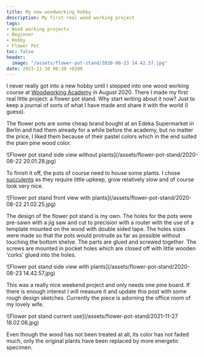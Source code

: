 ```yaml
---
title: My new woodworking hobby
description: My first real wood working project
tags:
- Wood working projects
- Beginner
- Hobby
- Flower Pot
toc: false
header:
  image: "/assets/flower-pot-stand/2020-08-23 14.42.57.jpg"
date: 2021-11-30 00:30 +0200
---
```

I never really got into a new hobby until I stepped into one wood working course at [Woodworking Academy](https://woodworkacademy.berlin/) in August 2020. There I made my first real little project: a flower pot stand. Why start writing about it now? Just to keep a journal of sorts of what I have made and share it with the world (I guess).

The flower pots are some cheap brand bought at an Edeka Supermarket in Berlin and had them already for a while before the academy, but no matter the price, I liked them because of their pastel colors which in the end suited the plain pine wood color.

![Flower pot stand side view without plants](/assets/flower-pot-stand/2020-08-22 20.01.28.jpg)

To finish it off, the pots of course need to house some plants. I chose [succulents](https://en.wikipedia.org/wiki/Succulent_plant) as they require little upkeep, grow relatively slow and of course look very nice.

![Flower pot stand front view with plants](/assets/flower-pot-stand/2020-08-22 21.02.25.jpg)

The design of the flower pot stand is my own. The holes for the pots were pre-sawn with a jig saw and cut to precision with a router with the use of a template mounted on the wood with double sided tape. The holes sizes were made so that the pots would protrude as far as possible without touching the bottom shelve. The parts are glued and screwed together. The screws are mounted in pocket holes which are closed off with little wooden 'corks' glued into the holes.

![Flower pot stand side view with plants](/assets/flower-pot-stand/2020-08-23 14.42.57.jpg)

This was a really nice weekend project and only needs one pine board. If there is enough interest I will measure it and update this post with some rough design sketches. Currently the piece is adorning the office room of my lovely wife.

![Flower pot stand current use](/assets/flower-pot-stand/2021-11-27 18.02.08.jpg)

Even though the wood has not been treated at all, its color has not faded much, only the original plants have been replaced by more energetic specimen.
